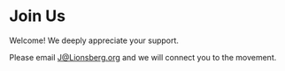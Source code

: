 # Join Us

Welcome! We deeply appreciate your support. 

Please email J@Lionsberg.org and we will connect you to the movement. 